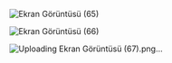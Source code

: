 ![Ekran Görüntüsü (65)](https://github.com/zrlsena/Weather/assets/96860750/300b964e-56e0-47c5-801e-fed467b28d22)

![Ekran Görüntüsü (66)](https://github.com/zrlsena/Weather/assets/96860750/dd049426-0d88-48fe-abba-efe5351c5c9a)

![Uploading Ekran Görüntüsü (67).png…]()
